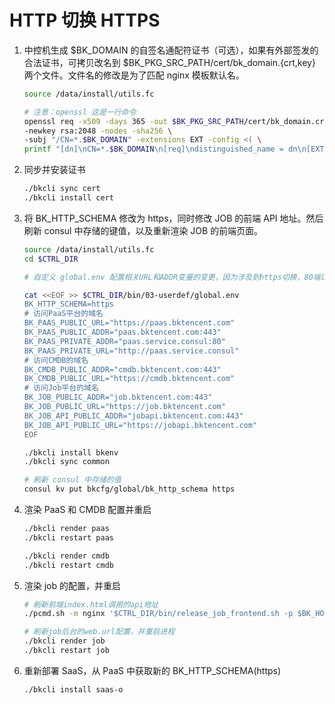 # HTTP 切换 HTTPS

1. 中控机生成 $BK_DOMAIN 的自签名通配符证书（可选），如果有外部签发的合法证书，可拷贝改名到 $BK_PKG_SRC_PATH/cert/bk_domain.{crt,key} 两个文件。文件名的修改是为了匹配 nginx 模板默认名。

    ```bash
    source /data/install/utils.fc

    # 注意：openssl 这是一行命令
    openssl req -x509 -days 365 -out $BK_PKG_SRC_PATH/cert/bk_domain.crt -keyout   $BK_PKG_SRC_PATH/cert/bk_domain.key \
    -newkey rsa:2048 -nodes -sha256 \
    -subj "/CN=*.$BK_DOMAIN" -extensions EXT -config <( \
    printf "[dn]\nCN=*.$BK_DOMAIN\n[req]\ndistinguished_name = dn\n[EXT]\nsubjectAltName=DNS:*.$BK_DOMAIN\nkeyUsage=digitalSignature\nextendedKeyUsage=serverAuth")
    ```

2. 同步并安装证书

    ```bash
    ./bkcli sync cert
    ./bkcli install cert 
    ```

3. 将 BK_HTTP_SCHEMA 修改为 https，同时修改 JOB 的前端 API 地址。然后刷新 consul 中存储的键值，以及重新渲染 JOB 的前端页面。

    ```bash
    source /data/install/utils.fc
    cd $CTRL_DIR

    # 自定义 global.env 配置相关URL和ADDR变量的变更，因为涉及到https切换，80端口也需要改为443

    cat <<EOF >> $CTRL_DIR/bin/03-userdef/global.env 
    BK_HTTP_SCHEMA=https
    # 访问PaaS平台的域名
    BK_PAAS_PUBLIC_URL="https://paas.bktencent.com"
    BK_PAAS_PUBLIC_ADDR="paas.bktencent.com:443"
    BK_PAAS_PRIVATE_ADDR="paas.service.consul:80"
    BK_PAAS_PRIVATE_URL="http://paas.service.consul"
    # 访问CMDB的域名
    BK_CMDB_PUBLIC_ADDR="cmdb.bktencent.com:443"
    BK_CMDB_PUBLIC_URL="https://cmdb.bktencent.com"
    # 访问Job平台的域名
    BK_JOB_PUBLIC_ADDR="job.bktencent.com:443"
    BK_JOB_PUBLIC_URL="https://job.bktencent.com"
    BK_JOB_API_PUBLIC_ADDR="jobapi.bktencent.com:443"
    BK_JOB_API_PUBLIC_URL="https://jobapi.bktencent.com"
    EOF

    ./bkcli install bkenv
    ./bkcli sync common

    # 刷新 consul 中存储的值
    consul kv put bkcfg/global/bk_http_schema https
    ```

4. 渲染 PaaS 和 CMDB 配置并重启

    ```bash
    ./bkcli render paas
    ./bkcli restart paas

    ./bkcli render cmdb
    ./bkcli restart cmdb
    ```

5. 渲染 job 的配置，并重启

    ```bash
    # 刷新前端index.html调用的api地址
    ./pcmd.sh -m nginx '$CTRL_DIR/bin/release_job_frontend.sh -p $BK_HOME -s $BK_PKG_SRC_PATH -B $BK_PKG_SRC_PATH/backup -i $BK_JOB_API_PUBLIC_URL'

    # 刷新job后台的web.url配置，并重启进程
    ./bkcli render job
    ./bkcli restart job
    ```

6. 重新部署 SaaS，从 PaaS 中获取新的 BK_HTTP_SCHEMA(https)

    ```bash
    ./bkcli install saas-o 
    ```
